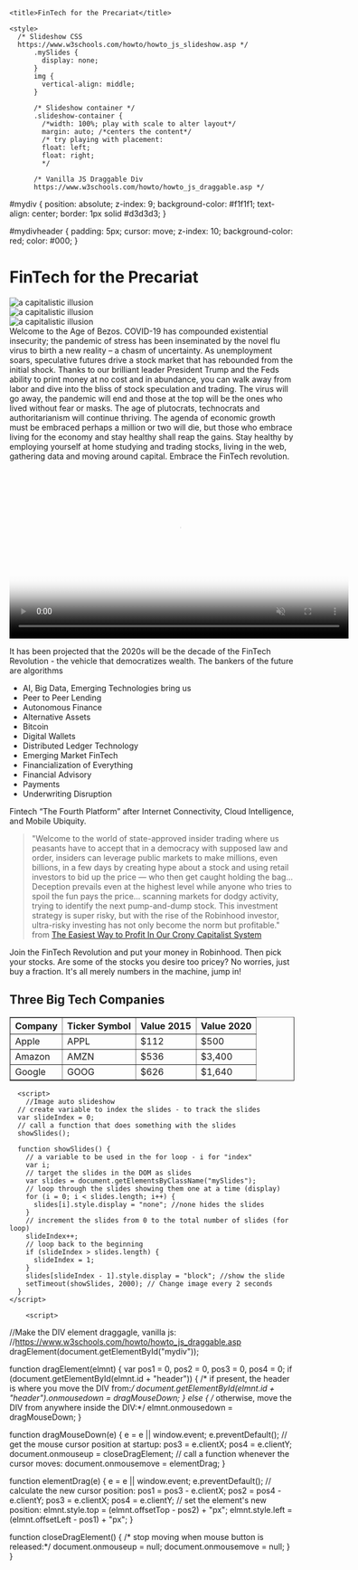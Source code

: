 
<!DOCTYPE html>
<html lang="en">
  <head>
    <meta charset="utf-8">
    <meta http-equiv="X-UA-Compatible" content="IE=edge">
    <meta name="viewport" content="width=device-width, initial-scale=1.0">
    <meta name="description" content="Desire for wealth in the era of FinTech">
    <meta name="author" content="Ricardo Miranda Zuniga">

    <title>FinTech for the Precariat</title>

    <style>
      /* Slideshow CSS
      https://www.w3schools.com/howto/howto_js_slideshow.asp */
          .mySlides {
            display: none;
          }
          img {
            vertical-align: middle;
          }

          /* Slideshow container */
          .slideshow-container {
            /*width: 100%; play with scale to alter layout*/
            margin: auto; /*centers the content*/
            /* try playing with placement:
            float: left;
            float: right;
            */

          /* Vanilla JS Draggable Div
          https://www.w3schools.com/howto/howto_js_draggable.asp */
#mydiv {
  position: absolute;
  z-index: 9;
  background-color: #f1f1f1;
  text-align: center;
  border: 1px solid #d3d3d3;
}

#mydivheader {
  padding: 5px;
  cursor: move;
  z-index: 10;
  background-color: red;
  color: #000;
}
</style>

  </head>

  <body>
    <!-- article, section tags -->
    <h1>FinTech for the Precariat</h1>
<p>
  <div class="slideshow-container">
      <div class="mySlides fade">
  <img src="img/dreams01.jpg" alt="a capitalistic illusion" />
  </div>
  <div class="mySlides fade">
<img src="img/dreams02.jpg" alt="a capitalistic illusion" />
</div>
<div class="mySlides fade">
<img src="img/dreams03.jpg" alt="a capitalistic illusion" />
</div>
</div>
Welcome to the Age of Bezos.  COVID-19 has compounded existential insecurity; the pandemic of stress has been inseminated by the novel flu virus to birth a new reality – a chasm of uncertainty.  As unemployment soars, speculative futures drive a stock market that has rebounded from the initial shock.  Thanks to our brilliant leader President Trump and the Feds ability to print money at no cost and in abundance, you can walk away from labor and dive into the bliss of stock speculation and trading.  The virus will go away, the pandemic will end and those at the top will be the ones who lived without fear or masks.  The age of plutocrats, technocrats and authoritarianism will continue thriving.  The agenda of economic growth must be embraced perhaps a million or two will die, but those who embrace living for the economy and stay healthy shall reap the gains.  Stay healthy by employing yourself at home studying and trading stocks, living in the web, gathering data and moving around capital.  Embrace the FinTech revolution.
</p>
<div id="draggable">
  <video
        id="video" autoplay controls muted poster="https://rmz.github.io/finTech/video/thumbnails/fintechDreams.png" crossorigin="anonymous" width="600" >
        <source src="https://rmz.github.io/finTech/video/fintechDreams.mp4" />
    </video>
  </div>
  <p>
It has been projected that the 2020s will be the decade of the FinTech Revolution - the vehicle that democratizes wealth.  The bankers of the future are algorithms
<ul>
<li>AI, Big Data, Emerging Technologies bring us</li>
<li>Peer to Peer Lending</li>
<li>Autonomous Finance</li>
<li>Alternative Assets</li>
<li>Bitcoin</li>
<li>Digital Wallets</li>
<li>Distributed Ledger Technology</li>
<li>Emerging Market FinTech</li>
<li>Financialization of Everything</li>
<li>Financial Advisory</li>
<li>Payments</li>
<li>Underwriting Disruption</li>
</ul>
</p>
  <p>
Fintech “The Fourth Platform” after Internet Connectivity, Cloud Intelligence, and Mobile Ubiquity.
</p>
  <blockquote>
"Welcome to the world of state-approved insider trading where us peasants have to accept that in a democracy with supposed law and order, insiders can leverage public markets to make millions, even billions, in a few days by creating hype about a stock and using retail investors to bid up the price — who then get caught holding the bag...  Deception prevails even at the highest level while anyone who tries to spoil the fun pays the price...  scanning markets for dodgy activity, trying to identify the next pump-and-dump stock. This investment strategy is super risky, but with the rise of the Robinhood investor, ultra-risky investing has not only become the norm but profitable."<br>
from <a href="https://medium.com/concoda/the-easiest-way-to-profit-in-our-crony-capitalist-system-fee699f60d9c" target="_blank">The Easiest Way to Profit In Our Crony Capitalist System</a>
</blockquote>
<p>
Join the FinTech Revolution and put your money in Robinhood.  Then pick your stocks.  Are some of the stocks you desire too pricey?  No worries, just buy a fraction.  It's all merely numbers in the machine, jump in!
</p>
<div id="mydiv">
        <div id="mydivheader"><h2>Three Big Tech Companies</h2></div>
        <table border="1">
          <tr>
            <th>Company</th>
            <th>Ticker Symbol</th>
            <th>Value 2015</th>
            <th>Value 2020</th>
          </tr>
          <tr>
            <td>Apple</td>
            <td>APPL</td>
            <td>$112</td>
            <td>$500</td>
          </tr>
          <tr>
            <td>Amazon</td>
            <td>AMZN</td>
            <td>$536</td>
            <td>$3,400</td>
          </tr>
          <tr>
            <td>Google</td>
            <td>GOOG</td>
            <td>$626</td>
            <td>$1,640</td>
          </tr>
        </table>
        </div>

      <script>
        //Image auto slideshow
      // create variable to index the slides - to track the slides
      var slideIndex = 0;
      // call a function that does something with the slides
      showSlides();

      function showSlides() {
        // a variable to be used in the for loop - i for "index"
        var i;
        // target the slides in the DOM as slides
        var slides = document.getElementsByClassName("mySlides");
        // loop through the slides showing them one at a time (display)
        for (i = 0; i < slides.length; i++) {
          slides[i].style.display = "none"; //none hides the slides
        }
        // increment the slides from 0 to the total number of slides (for loop)
        slideIndex++;
        // loop back to the beginning
        if (slideIndex > slides.length) {
          slideIndex = 1;
        }
        slides[slideIndex - 1].style.display = "block"; //show the slide
        setTimeout(showSlides, 2000); // Change image every 2 seconds
      }
    </script>

        <script>
//Make the DIV element draggagle, vanilla js:
//https://www.w3schools.com/howto/howto_js_draggable.asp
dragElement(document.getElementById("mydiv"));

function dragElement(elmnt) {
  var pos1 = 0, pos2 = 0, pos3 = 0, pos4 = 0;
  if (document.getElementById(elmnt.id + "header")) {
    /* if present, the header is where you move the DIV from:*/
    document.getElementById(elmnt.id + "header").onmousedown = dragMouseDown;
  } else {
    /* otherwise, move the DIV from anywhere inside the DIV:*/
    elmnt.onmousedown = dragMouseDown;
  }

  function dragMouseDown(e) {
    e = e || window.event;
    e.preventDefault();
    // get the mouse cursor position at startup:
    pos3 = e.clientX;
    pos4 = e.clientY;
    document.onmouseup = closeDragElement;
    // call a function whenever the cursor moves:
    document.onmousemove = elementDrag;
  }

  function elementDrag(e) {
    e = e || window.event;
    e.preventDefault();
    // calculate the new cursor position:
    pos1 = pos3 - e.clientX;
    pos2 = pos4 - e.clientY;
    pos3 = e.clientX;
    pos4 = e.clientY;
    // set the element's new position:
    elmnt.style.top = (elmnt.offsetTop - pos2) + "px";
    elmnt.style.left = (elmnt.offsetLeft - pos1) + "px";
  }

  function closeDragElement() {
    /* stop moving when mouse button is released:*/
    document.onmouseup = null;
    document.onmousemove = null;
  }
}
</script>

<!-- draggable with jquery
  https://jqueryui.com/draggable/ -->
<script src="https://code.jquery.com/jquery-1.12.4.js"></script>
<script src="https://code.jquery.com/ui/1.12.1/jquery-ui.js"></script>
<script>
$( function() {
$( "#draggable" ).draggable();
} );
</script>
</body>
</html>
